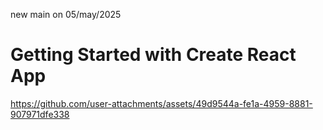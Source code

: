 new main on 05/may/2025
# Getting Started with Create React App

https://github.com/user-attachments/assets/49d9544a-fe1a-4959-8881-907971dfe338

